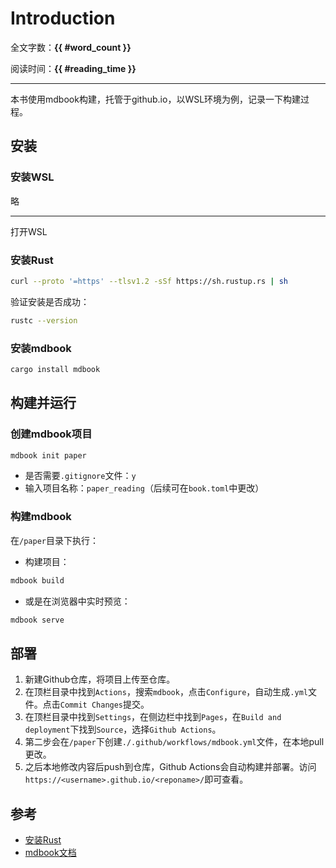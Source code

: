 # Introduction

全文字数：**{{ #word_count }}**

阅读时间：**{{ #reading_time }}**

--- 

本书使用mdbook构建，托管于github.io，以WSL环境为例，记录一下构建过程。

## 安装

### 安装WSL

略

---

打开WSL

### 安装Rust

```bash
curl --proto '=https' --tlsv1.2 -sSf https://sh.rustup.rs | sh
```
验证安装是否成功：
```bash
rustc --version
```

### 安装mdbook

```bash
cargo install mdbook
```

## 构建并运行

### 创建mdbook项目

```bash
mdbook init paper
```
- 是否需要`.gitignore`文件：`y`
- 输入项目名称：`paper_reading`（后续可在`book.toml`中更改）

### 构建mdbook
在`/paper`目录下执行：
- 构建项目：
```bash
mdbook build
```
- 或是在浏览器中实时预览：
```bash
mdbook serve
```

## 部署
1. 新建Github仓库，将项目上传至仓库。
2. 在顶栏目录中找到`Actions`，搜索`mdbook`，点击`Configure`，自动生成`.yml`文件。点击`Commit Changes`提交。
3. 在顶栏目录中找到`Settings`，在侧边栏中找到`Pages`，在`Build and deployment`下找到`Source`，选择`Github Actions`。
4. 第二步会在`/paper`下创建`./.github/workflows/mdbook.yml`文件，在本地pull更改。
5. 之后本地修改内容后push到仓库，Github Actions会自动构建并部署。访问`https://<username>.github.io/<reponame>/`即可查看。

## 参考
- [安装Rust](https://www.rust-lang.org/tools/install)
- [mdbook文档](https://rust-lang.github.io/mdBook/)